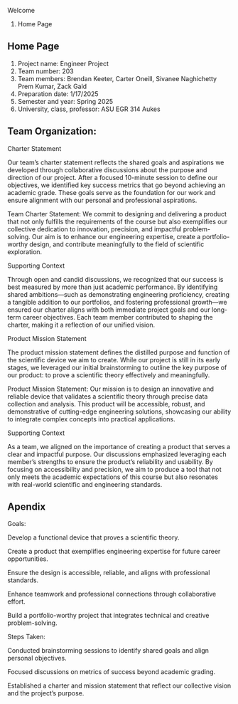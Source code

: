 Welcome
1. Home Page
## Home Page

1. Project name: Engineer Project
2. Team number: 203
3. Team members: Brendan Keeter, Carter Oneill, Sivanee Naghichetty Prem Kumar, Zack Gald
4. Preparation date: 1/17/2025
5. Semester and year: Spring 2025
6. University, class, professor: ASU EGR 314 Aukes


## Team Organization:

Charter Statement

Our team’s charter statement reflects the shared goals and aspirations we developed through collaborative discussions about the purpose and direction of our project. After a focused 10-minute session to define our objectives, we identified key success metrics that go beyond achieving an academic grade. These goals serve as the foundation for our work and ensure alignment with our personal and professional aspirations.

Team Charter Statement:
We commit to designing and delivering a product that not only fulfills the requirements of the course but also exemplifies our collective dedication to innovation, precision, and impactful problem-solving. Our aim is to enhance our engineering expertise, create a portfolio-worthy design, and contribute meaningfully to the field of scientific exploration.

Supporting Context

Through open and candid discussions, we recognized that our success is best measured by more than just academic performance. By identifying shared ambitions—such as demonstrating engineering proficiency, creating a tangible addition to our portfolios, and fostering professional growth—we ensured our charter aligns with both immediate project goals and our long-term career objectives. Each team member contributed to shaping the charter, making it a reflection of our unified vision.

Product Mission Statement

The product mission statement defines the distilled purpose and function of the scientific device we aim to create. While our project is still in its early stages, we leveraged our initial brainstorming to outline the key purpose of our product: to prove a scientific theory effectively and meaningfully.

Product Mission Statement:
Our mission is to design an innovative and reliable device that validates a scientific theory through precise data collection and analysis. This product will be accessible, robust, and demonstrative of cutting-edge engineering solutions, showcasing our ability to integrate complex concepts into practical applications.

Supporting Context

As a team, we aligned on the importance of creating a product that serves a clear and impactful purpose. Our discussions emphasized leveraging each member’s strengths to ensure the product’s reliability and usability. By focusing on accessibility and precision, we aim to produce a tool that not only meets the academic expectations of this course but also resonates with real-world scientific and engineering standards.



## Apendix

Goals:

Develop a functional device that proves a scientific theory.

Create a product that exemplifies engineering expertise for future career opportunities.

Ensure the design is accessible, reliable, and aligns with professional standards.

Enhance teamwork and professional connections through collaborative effort.

Build a portfolio-worthy project that integrates technical and creative problem-solving.

Steps Taken:

Conducted brainstorming sessions to identify shared goals and align personal objectives.

Focused discussions on metrics of success beyond academic grading.

Established a charter and mission statement that reflect our collective vision and the project’s purpose.
